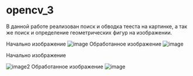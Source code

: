# opencv_3
В данной работе реализован поиск и обводка тееста на картинке, а так же поиск и определение геометрических фигур на изображении.

Начально изображение 
![image](https://github.com/cuber201/opencv_3/assets/72391128/66921946-8211-41df-8a7a-67fe885c8c20)
Обработанное изображение 
![image](https://github.com/cuber201/opencv_3/assets/72391128/2b0e46ec-e96b-46aa-886e-0c2460f3db7b)

Начально изображение 

![image2](https://github.com/cuber201/opencv_3/assets/72391128/3763e861-d6de-4a33-bc8c-2ca682995a12)
Обработанное изображение
![image](https://github.com/cuber201/opencv_3/assets/72391128/1250e454-772e-4931-b224-7b11b540f451)




